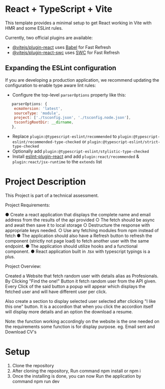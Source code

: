 # React + TypeScript + Vite

This template provides a minimal setup to get React working in Vite with HMR and some ESLint rules.

Currently, two official plugins are available:

- [@vitejs/plugin-react](https://github.com/vitejs/vite-plugin-react/blob/main/packages/plugin-react/README.md) uses [Babel](https://babeljs.io/) for Fast Refresh
- [@vitejs/plugin-react-swc](https://github.com/vitejs/vite-plugin-react-swc) uses [SWC](https://swc.rs/) for Fast Refresh

## Expanding the ESLint configuration

If you are developing a production application, we recommend updating the configuration to enable type aware lint rules:

- Configure the top-level `parserOptions` property like this:

```js
   parserOptions: {
    ecmaVersion: 'latest',
    sourceType: 'module',
    project: ['./tsconfig.json', './tsconfig.node.json'],
    tsconfigRootDir: __dirname,
   },
```

- Replace `plugin:@typescript-eslint/recommended` to `plugin:@typescript-eslint/recommended-type-checked` or `plugin:@typescript-eslint/strict-type-checked`
- Optionally add `plugin:@typescript-eslint/stylistic-type-checked`
- Install [eslint-plugin-react](https://github.com/jsx-eslint/eslint-plugin-react) and add `plugin:react/recommended` & `plugin:react/jsx-runtime` to the `extends` list

# Project Description

This Project is part of a technical assessment.

Project Requirements:

● Create a react application that displays the complete name and email address from
the results of the api provided
○ The fetch should be async and await then save it to local storage
○ Destructure the response with appropriate keys needed.
○ Use any fetching modules from npm instead of fetch
● The application should also have a Refresh button to refresh the component (strictly
not page load) to fetch another user with the same endpoint.
● The application should utilize hooks and a functional component.
● React application built in .tsx with typescript typings is a plus.

Project Overview:

Created a Website that fetch random user with details alias as Profesionals. By Clicking "Find the one!" Button it fetch random user from the API given. Every Click of the said button a popup will appear which displays the fetched user and will have different user per click.

Also create a section to display selected user selected after clicking "I like this one" button. It is a accordion that when you click the accordion itself will display more details and an option the download a resume.

Note: the function working accordingly on the website is the one needed on the requirements some function is for display purpose. eg. Email sent and Download CV's

# Setup

1. Clone the repository
2. After cloning the repository, Run command npm install or npm i
3. Once the installing is done, you can now Run the application by command npm run dev
